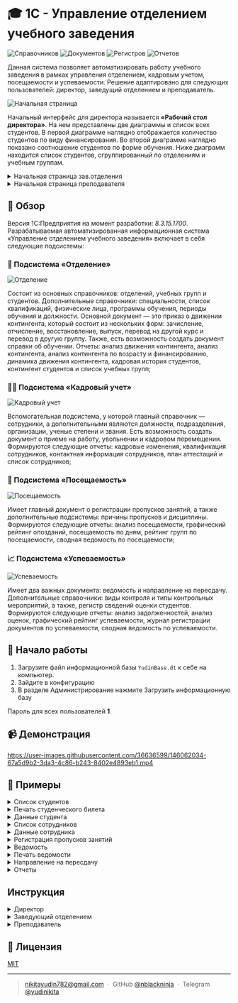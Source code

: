 # 🎓 1С - Управление отделением учебного заведения

<p>
 <img alt="Справочников" src="https://img.shields.io/badge/%D0%A1%D0%BF%D1%80%D0%B0%D0%B2%D0%BE%D1%87%D0%BD%D0%B8%D0%BA%D0%BE%D0%B2-18-blue?style=for-the-badge"/>
 <img alt="Документов" src="https://img.shields.io/badge/%D0%94%D0%BE%D0%BA%D1%83%D0%BC%D0%B5%D0%BD%D1%82%D0%BE%D0%B2-14-blue?style=for-the-badge"/>
 <img alt="Регистров" src="https://img.shields.io/badge/%D0%A0%D0%B5%D0%B3%D0%B8%D1%81%D1%82%D1%80%D0%BE%D0%B2-7-blue?style=for-the-badge"/>
 <img alt="Отчетов" src="https://img.shields.io/badge/%D0%9E%D1%82%D1%87%D0%B5%D1%82%D0%BE%D0%B2-24-blue?style=for-the-badge"/>
</p>

Данная система позволяет автоматизировать работу учебного заведения в рамках управления отделением, кадровым учетом, посещаемости и успеваемости. Решение адаптировано для следующих пользователей: директор, заведущий отделением и преподаватель.

![Начальная страница](https://user-images.githubusercontent.com/36636599/146053595-9918cfcf-87ee-4973-af5e-17e68cfd9f6d.png)

Начальный интерфейс для директора называется **«Рабочий стол директора»**. На нем представлены две диаграммы и список всех студентов. В первой диаграмме наглядно отображается количество студентов по виду финансирования. Во второй диаграмме наглядно показано соотношение студентов по форме обучения. Ниже диаграмм находится список студентов, сгруппированный по отделениям и учебным группам.


<details>
 <summary>Начальная страница зав.отделения</summary>
 
 ![image](https://user-images.githubusercontent.com/36636599/146053680-f00073a2-069d-4fbf-8b79-4b3b4c092c1b.png)
 
 Начальный интерфейс для заведующего отделением называется **«Рабочий стол заведующего отделением»**. Здесь показаны шаги работы зав. отделением в информационной системе. Первым делом заполняются справочники, вторым шагом создаются приказы, и на третьем шаге составляются отчеты.
</details>

<details>
 <summary>Начальная страница преподавателя</summary>
 
 ![image](https://user-images.githubusercontent.com/36636599/146053700-69e7dc4a-ab87-4b47-8904-390aa0a1bc6e.png)
 
 Начальный интерфейс для преподавателя называется **«Рабочий стол преподавателя»**. На него выведены и проиллюстрированы 3 главных действия для работы преподавателя: ввод пропусков занятий, заполнение ведомости и создание направления на пересдачу. 
</details>

## 👀 Обзор

Версия 1С:Предприятия на момент разработки: <i>8.3.15.1700</i>. Разрабатываемая автоматизированная информационная система «Управление отделением учебного заведения» включает в себя следующие подсистемы:

### 🏫 Подсистема «Отделение»

![Отделение](https://user-images.githubusercontent.com/36636599/146055537-39656c7a-e3b3-4434-9750-bde8d570fa03.png)

Состоит из основных справочников: отделений, учебных групп и студентов. Дополнительные справочники: специальности, список квалификаций, физические лица, программы обучения, периоды обучения и должности. Основной документ — это приказ о движении контингента, который состоит из нескольких форм: зачисление, отчисление, восстановление, выпуск, перевод на другой курс и перевод в другую группу. Также, есть возможность создать документ справки об обучении. Отчеты: анализ движения контингента, анализ контингента, анализ контингента по возрасту и финансированию, динамика движения контингента, кадровая история студентов, контингент студентов и список учебных групп;

### 👩‍🏫 Подсистема «Кадровый учет»

![Кадровый учет](https://user-images.githubusercontent.com/36636599/146055585-fd4b4f9e-8aba-4a4d-ab48-e4702ed8f2e9.png)

Вспомогательная подсистема, у которой главный справочник — сотрудники, а дополнительными являются должности, подразделения, организации, ученые степени и звания. Есть возможность создать документ о приеме на работу, увольнении и кадровом перемещении. Формируются следующие отчеты: кадровые изменения, квалификация сотрудников, контактная информация сотрудников, план аттестаций и список сотрудников;

### 📆 Подсистема «Посещаемость»

![Посещаемость](https://user-images.githubusercontent.com/36636599/146055613-663f1430-942b-4d6d-9dcf-427143a2e1f2.png)

Имеет главный документ о регистрации пропусков занятий, а также дополнительные подсистемы: причины пропусков и дисциплины. Формируются следующие отчеты: анализ посещаемости, графический рейтинг опозданий, посещаемость по дням, рейтинг групп по посещаемости, сводная ведомость по посещаемости;

### 📈 Подсистема «Успеваемость»

![Успеваемость](https://user-images.githubusercontent.com/36636599/146055634-0f8a29d0-e40c-4197-855f-1924bc08bbb3.png)

Имеет два важных документа: ведомость и направление на пересдачу. Дополнительные справочники: виды контроля и типы контрольных мероприятий, а также, регистр сведений оценки студентов. Формируются следующие отчеты: анализ задолженностей, анализ оценок, графический рейтинг успеваемости, журнал регистрации документов по успеваемости, сводная ведомость по успеваемости.

## 📝 Начало работы

1) Загрузите файл информационной базы `YudinBase.dt` к себе на компьютер.
2) Зайдите в конфигурацию
3) В разделе Администрирование нажмите Загрузить информационную базу

Пароль для всех пользователей **1**.

## 📹 Демонстрация

https://user-images.githubusercontent.com/36636599/146062034-67a5d9b2-3da3-4c86-b243-8402e4893eb1.mp4

## 📌 Примеры

<details>
 <summary>Список студентов</summary>
 
 ![image](https://user-images.githubusercontent.com/36636599/146058138-0379ec30-c3bf-4b4b-95be-4bd90580e578.png)
</details>

<details>
 <summary>Печать студенческого билета</summary>
 
 ![image](https://user-images.githubusercontent.com/36636599/146058241-ee04c6f7-9a3c-4677-870f-05c127d09107.png)
</details>

<details>
 <summary>Данные студента</summary>
 
 ![image](https://user-images.githubusercontent.com/36636599/146058562-0b4f4d91-6e05-467d-a082-bc88a65fa039.png)
</details>

<details>
 <summary>Список сотрудников</summary>
 
 ![image](https://user-images.githubusercontent.com/36636599/146058707-7a6cc058-0443-44de-b9e2-6e3717cc994b.png)
</details>

<details>
 <summary>Данные сотрудника</summary>
 
 ![image](https://user-images.githubusercontent.com/36636599/146058779-b1b2ec9f-6ade-4b32-b97e-b6e424eaf2ac.png)
</details>

<details>
 <summary>Регистрация пропусков занятий</summary>
 
 ![image](https://user-images.githubusercontent.com/36636599/146058859-632c17f2-e8b9-4767-a387-a19285f3ddea.png)
</details>

<details>
 <summary>Ведомость</summary>
 
 ![image](https://user-images.githubusercontent.com/36636599/146058951-fcf6388b-bfaf-4cbe-b0af-10a610be288f.png)
</details>

<details>
 <summary>Печать ведомости</summary>
 
 ![image](https://user-images.githubusercontent.com/36636599/146058998-b08b235a-ced9-478c-82d7-c7292f4757fd.png)
</details>

<details>
 <summary>Направление на пересдачу</summary>
 
 ![image](https://user-images.githubusercontent.com/36636599/146059049-b1da3394-1c55-4316-bfe3-35d8dd9791da.png)
</details>

<details>
 <summary>Отчеты</summary>
 
 ![image](https://user-images.githubusercontent.com/36636599/146059296-3004eda7-30d7-4308-b01b-f0eb72b625f3.png)

 ![image](https://user-images.githubusercontent.com/36636599/146059461-42cda933-ad56-422b-ae7f-e786c7fba000.png)
 
 ![image](https://user-images.githubusercontent.com/36636599/146059506-25fd192b-a5cd-4a89-b198-735d2a206547.png)
 
 ![image](https://user-images.githubusercontent.com/36636599/146059598-85ac3848-cf7e-491b-900d-2844499fe582.png)

 ![image](https://user-images.githubusercontent.com/36636599/146059663-feca77c3-f0ec-4be7-8c82-a06f7ce48ab6.png)

 ![image](https://user-images.githubusercontent.com/36636599/146059687-f4db9df2-4d5d-49e8-a442-43ef115e73fd.png)
 
 ![image](https://user-images.githubusercontent.com/36636599/146059727-a0fb3574-35a7-4b55-a86a-65b7782bd3e7.png)
 
 ![image](https://user-images.githubusercontent.com/36636599/146059774-377dfe27-79b7-4df6-a2f8-aebe4c1ef12a.png)
</details>

## Инструкция

<details>
 <summary>Директор</summary>
 
 ### Основные задачи
 
 - управление сотрудниками учебного заведения
 - создание 
   - отделений
   - подразделений
   - дисциплин
   - специальностей
   - программ обучения
   - периодов обучения
 - просмотр различных отчетов
 
 ### Шаг 1. Создать физическое лицо сотрудника
 
В подсистеме «Кадровый учет», в разделе «см. также», выбрать справочник «Физические лица», нажать на кнопку «Создать». Указать ФИО физ. лица сотрудника, выбрать пол, установить дату рождения, место проживания, адреса, email, телефон и дополнительная информация, если имеется. На странице «Документы» ввести ИНН, СНИЛС, номер и серия медицинского полиса, данные паспорта.
 
 ### Шаг 2. Создать сотрудника
 
 В подсистеме «Кадровый учет» выбрать справочник «Сотрудники», нажать на кнопку «Создать». Выбрать созданное ранее физическое лицо, чтобы данные оттуда автоматически заполнились в новом сотруднике. Выбрать образование сотрудника, если это учитель, то поставить галочку в реквизите «Преподаватель» и указать номер основной аудитории. Дальше указать дополнительную информацию в страницах сотрудника: преподаваемые дисциплины, ученые звания и степени, категории и аттестации, повышение квалификации. 

 ### Шаг 3. Создать приказ о приеме на работу
 
 В подсистеме «Кадровый учет», в разделе «Кадровые документы», выбрать документ «Приемы на работу», нажать на кнопку «Создать». Выбрать руководителя, который принимает на работу, также можно написать комментарий к этому документу в соответствующем поле. Дальше выбираются сотрудники, которых нужно принять на работу, с помощью кнопки «Добавить». Указывается сотрудник из справочника, выбирается подразделение, выбирается должность, дата приема ставится текущее число, но его можно изменить вручную, и указывается количество занимаемых ставок. 
 
 ### Шаг 4. Создать отделение
 
 В подсистеме «Отделение», выбрать справочник «Отделения», нажать на кнопку «Создать». Откроется форма по созданию отделения. Требуется указать наименования отделения и выбрать заведующего отделения из справочника сотрудников. Также, можно указать дополнительную информацию о времени работы отделения, время обеда, адрес, телефон и электронный адрес. 
 
 ### Шаг 5. Создать специальность
 
 В подсистеме «Отделение», выбрать справочник «Специальности», нажать на кнопку «Создать». Ввести наименования специальности, выбрать отделение, и написать шифр (сокращение) специальности. 
 
 ### Шаг 6. Создать периоды обучения
 
 В подсистеме «Отделение», выбрать справочник «Периоды обучения», нажать на кнопку «Создать». Первым делом вводится года обучения, например, «2020-2021 уч.г.», дальше в этот год записываются семестры обучения, где указывается наименование, например, «1 семестр 2020-2021» и выбирается период, привязанный к реальной дате.
 
 ### Шаг 7. Создать программы обучения
 
 В подсистеме «Отделение», выбрать справочник «Программы обучения», нажать на кнопку «Создать». Ввести наименование, которое может указываться, как шифр специальности, форма обучения и количество классов для поступления. Дальше выбрать специальность, форму обучения (очная, заочная или очно-заочная), из предопределенного списка выбрать базовое образование, необходимое для поступления на данную программу обучения. Указать срок обучения, который можно указывать двумя вариантами, в полях где требуется только число, или написать в строку, например, «3 года 10 месяцев». Если написать только число, то надпись в строку заполнится автоматически, может потребоваться указать правильное окончание. Дальше следует выбрать квалификацию, поставить галочку и установить дату, если программу уже действует. 
 
 На этом инструкция к пользователю «Директор» заканчивается, дальше можно просматривать отчеты. Также, доступен просмотр приказов, ведомостей и пропусков, без возможности их создания.
</details>

<details>
 <summary>Заведующий отделением</summary>
 
 ### Основные задачи
 
 - заполнение дополнительной информации об отделении
 - заполнение учебных групп и студентов
 - создание различных приказов: 
   - отчисление
   - перевод на другой курс
   - перевод в другую группу
   - восстановление
   - выпуск
   - отчисление
 - формирование отчетов для директора
 
 ### Шаг 1. Создать учебную группу
 
 В подсистеме «Отделение», выбрать справочник «Программы обучения», нажать на кнопку «Создать». Список учебных групп показан на рисунке 68. По группам можно произвести отбор по статусу, специальности, отделению и курсу. Если у группы не выбрано куратора, то эта ячейка подсвечивается красным цветом. Если группа имеет статус «Выпустилась», тогда вся строчка с группой подсвечивается желтым цветом.

 В форме создания учебной группы нужно заполнить наименование группы, курс, форму обучения, отделение, программу обучения, основной вид финансирования, год поступления и дату окончания поступления. В дополнительной информации можно выбрать куратора группы и указать семестры обучения связав их с реальными семестрами обучения. После заполнения группы студентами, на вкладке «Состав группы» можно увидеть всех студентов, которые обучаются в данной группе. 
 
 ### Шаг 2. Создать студентов
 
 Создание студентов находится в подсистеме «Отделение», в справочнике «Студенты». Список студентов показан на рисунке 70. По студентам можно произвести отбор по статусу студента, по виду финансирования, по специальности, по учебной группе, по отделению, по курсу и по форме обучения. Также, при выборе студента, справа открывается форма быстрого просмотра о студенте, с возможностью создать печатную форму студенческого билета, справки об обучении, изменить данные студента или удалить студента.

Во время создания студента следует указать ФИО, или выбрать физическое лицо, чтобы данные перенеслись из него. Вручную заполняется номер билета и номер зачетки, все остальное переносится автоматически при создании приказа о зачислении.
 
 ### Шаг 3. Создать приказ о движении контингента
 
 Всего на выбор 6 видов приказов о движении контингента: зачисление, перевод на другой курс, перевод в другую группу, восстановление, выпуск и отчисление. Я покажу, как заполнить приказ о зачислении, остальные заполняются аналогичным образом.

 В подсистеме «Отделение», в разделе «Контингент», находим документ «Приказы о движении контингента», заходим в него и нажимаем кнопку «Создать». Выбираем отделение, вид приказа, в данном случае «Зачисление», заполняем заголовок приказа, выбираем группу куда хотим зачислить студентов, курс подставляется автоматически. В формулировки пишем, что приказываем сделать. Дальше выбираем студентов или студента, указываем вид финансирования, номер приказа о зачислении. Дата приказа берется автоматически из текущей даты, но ее можно изменить. Если студент уже находится в какой-либо группе, то система выдаст сообщение, где будет указано, что студент находится в группе и наименование этой группы.
 
 Переходим на вкладку дополнительно, заполняем основание, по которому происходит зачисление студентов, дальше выбираем, кто будет подписывать данный приказ. Когда приказ проведен его можно распечатать.

 ### Шаг 4. Создать справку об обучении
 
 В подсистеме «Отделение», в разделе «Контингент», находим документ «Справка об обучении», заходим в него и нажимаем кнопку «Создать». Выбираем учебную группу и студента. Дальше все данные заполнятся автоматически. Только нужно указать ФИО в дательном падеже и выбрать, кто будет подписывать документ. 
 
 На этом инструкция к пользователю «Заведующий отделением» заканчивается, дальше можно формировать отчеты.
</details>

<details>
 <summary>Преподаватель</summary>
 
 ### Основные задачи
 
 - ввод пропусков занятий
 - заполнение ведомостей
 - создание направлений на пересдачу
 - формирование отчетов об успеваемости и посещаемости студентов
 
 ### Шаг 1. Создать документ о регистрации пропусков занятий
 
 В подсистеме «Посещаемость», выбрать документ «Регистрация пропусков занятий», нажать на кнопку «Создать». Выбрать период регистрации, который равен первому дню месяца заполнения. Дальше нужно выбрать учебную группу, дисциплину, преподавателя, а список студентов заполнится автоматически при выборе группы. Если студенты не заполнились сами, то следует нажать на кнопку «Заполнить группу». Для каждого студента выбрать дни, когда студент пропустил или опоздал на занятие. Виды пропусков бывает несколько: пропустил по уважительной причине (п), пропустил по не уважительной причине (н), пропустил по болезни (б), опоздал (о). В конце списка при горизонтальной прокрутке можно указать причину пропусков, а также, увидеть итог по количеству пропусков. После регистрации пропусков можно формировать отчеты.
 
 ### Шаг 2. Создать ведомость
 
 В подсистеме «Успеваемость», выбрать документ «Ведомости», нажать на кнопку «Создать». В списке ведомостей можно сделать отбор по учебному периоду, преподавателю, учебной группе, виду контроля, ответственному и дисциплине.
 
 Во время создания ведомости следует выбрать учебный период, группу, после чего список студентов автоматически заполнится студентами выбранной группы. Дальше нужно указать дисциплину, вид контроля, преподавателя и ответственного. Ключевую роль играет вид контроля, из-за этого зависит, будет оценка в виде баллов или зачета. Для каждого студента устанавливается допуск, оценка/зачет, явка и примечание при необходимости. На странице ранжирование можно отследить количество учеников по баллам и сдаче/явке.
 
 ### Шаг 3. Создать направление на пересдачу
 
 В подсистеме «Успеваемость», выбрать документ «Направления на пересдачу», нажать на кнопку «Создать». Выбрать вид направления (задолженность или на повышенную оценку), указать учебный период. После выбора группы, поле студента будет автоматически заполнено студентами выбранной группы. Дальше нужно выбрать дисциплину, преподавателя, вид контроля, исходную ведомость, заполнить информацию о пересдаче при необходимости, установить дату пересдачи, исходную оценку и новую оценку. После этого, направление можно распечатать. 
 
 Особенностью направления на пересдачу является то, что этот документ замещает оценку из ведомости, и в отчет выводится новая оценка, а старую можно отследить по регистру сведений об оценках студентов.
 
 После заполнения всех документов, можно формировать отчеты.
</details>

## 🔐 Лицензия

[MIT](https://github.com/nblackninja/1c-enterprise-college/blob/main/LICENSE)

---

> [nikitayudin782@gmail.com](mailto:nikitayudin782@gmail.com) &nbsp;&middot;&nbsp;
> GitHub [@nblackninja](https://github.com/с) &nbsp;&middot;&nbsp;
> Telegram [@yudinikita](https://t.me/yudinikita)
